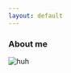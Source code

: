 ```yaml
---
layout: default
---
```


### About me

![huh](https://github.com/notderylong/notderylong.github.io/tree/main/images/huh.jpg)
